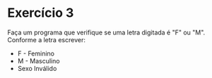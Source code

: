# Exercício 3

Faça um programa que verifique se uma letra digitada é "F" ou "M". Conforme a letra escrever:

- F - Feminino
- M - Masculino
- Sexo Inválido
